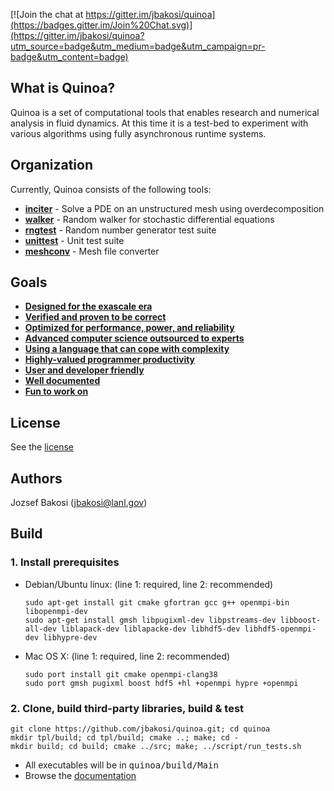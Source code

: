 [![Join the chat at https://gitter.im/jbakosi/quinoa](https://badges.gitter.im/Join%20Chat.svg)](https://gitter.im/jbakosi/quinoa?utm_source=badge&utm_medium=badge&utm_campaign=pr-badge&utm_content=badge)

## What is Quinoa?

Quinoa is a set of computational tools that enables research and numerical analysis in fluid dynamics. At this time it is a test-bed to experiment with various algorithms using fully asynchronous runtime systems.

## Organization

Currently, Quinoa consists of the following tools:
  - [<B>inciter</B>](https://jbakosi.github.io/quinoa/inciter_doc.html) - Solve a PDE on an unstructured mesh using overdecomposition
  - [<B>walker</B>](https://jbakosi.github.io/quinoa/walker_doc.html) - Random walker for stochastic differential equations
  - [<B>rngtest</B>](https://jbakosi.github.io/quinoa/rngtest_doc.html) - Random number generator test suite
  - [<B>unittest</B>](https://jbakosi.github.io/quinoa/unittest_doc.html) - Unit test suite
  - [<B>meshconv</B>](https://jbakosi.github.io/quinoa/meshconv_doc.html) - Mesh file converter

## Goals

  - [<B>Designed for the exascale era</B>](https://jbakosi.github.io/quinoa/why.html#exascale)
  - [<B>Verified and proven to be correct</B>](https://jbakosi.github.io/quinoa/why.html#correct)
  - [<B>Optimized for performance, power, and reliability</B>](https://jbakosi.github.io/quinoa/why.html#optimized)
  - [<B>Advanced computer science outsourced to experts</B>](https://jbakosi.github.io/quinoa/why.html#outsource)
  - [<B>Using a language that can cope with complexity</B>](https://jbakosi.github.io/quinoa/why.html#language)
  - [<B>Highly-valued programmer productivity</B>](https://jbakosi.github.io/quinoa/why.html#productivity)
  - [<B>User and developer friendly</B>](https://jbakosi.github.io/quinoa/why.html#friendly)
  - [<B>Well documented</B>](https://jbakosi.github.io/quinoa/why.html#documented)
  - [<B>Fun to work on</B>](https://jbakosi.github.io/quinoa/why.html#fun)

## License

See the [license](https://github.com/jbakosi/quinoa/blob/master/LICENSE)

## Authors

Jozsef Bakosi (jbakosi@lanl.gov)

## Build

### 1. Install prerequisites

- Debian/Ubuntu linux: (line 1: required, line 2: recommended)

   ```
   sudo apt-get install git cmake gfortran gcc g++ openmpi-bin libopenmpi-dev
   sudo apt-get install gmsh libpugixml-dev libpstreams-dev libboost-all-dev liblapack-dev liblapacke-dev libhdf5-dev libhdf5-openmpi-dev libhypre-dev
   ```

- Mac OS X: (line 1: required, line 2: recommended)

   ```
   sudo port install git cmake openmpi-clang38
   sudo port gmsh pugixml boost hdf5 +hl +openmpi hypre +openmpi
   ```

### 2. Clone, build third-party libraries, build & test

   ```
   git clone https://github.com/jbakosi/quinoa.git; cd quinoa
   mkdir tpl/build; cd tpl/build; cmake ..; make; cd -
   mkdir build; cd build; cmake ../src; make; ../script/run_tests.sh
   ```

   - All executables will be in <tt>quinoa/build/Main</tt>
   - Browse the [documentation](http://jbakosi.github.io/quinoa/index.html)
